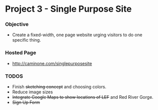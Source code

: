 # Project 3 - Single Purpose Site

### Objective
- Create a fixed-width, one page website urging visitors to do one specific thing.

### Hosted Page
- http://caminone.com/singlepurposesite

### TODOS
- Finish ~~sketching concept~~ and choosing colors.
- Reduce image sizes
- ~~Integrate Google Maps to show locations of LEF~~ and Red River Gorge.
- ~~Sign Up Form~~
